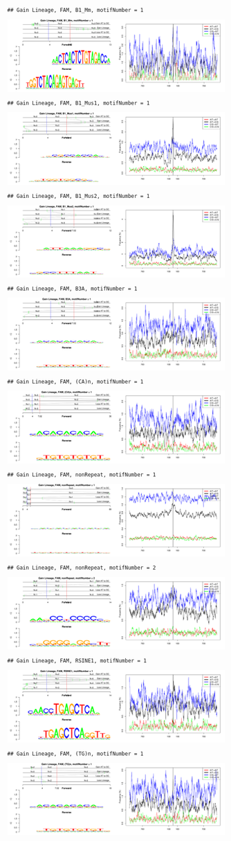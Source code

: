 

```
## Gain Lineage, FAM, B1_Mm, motifNumber = 1
```

![plot of chunk motifPValues](figure/motifPValues1.png) 

```
## Gain Lineage, FAM, B1_Mus1, motifNumber = 1
```

![plot of chunk motifPValues](figure/motifPValues2.png) 

```
## Gain Lineage, FAM, B1_Mus2, motifNumber = 1
```

![plot of chunk motifPValues](figure/motifPValues3.png) 

```
## Gain Lineage, FAM, B3A, motifNumber = 1
```

![plot of chunk motifPValues](figure/motifPValues4.png) 

```
## Gain Lineage, FAM, (CA)n, motifNumber = 1
```

![plot of chunk motifPValues](figure/motifPValues5.png) 

```
## Gain Lineage, FAM, nonRepeat, motifNumber = 1
```

![plot of chunk motifPValues](figure/motifPValues6.png) 

```
## Gain Lineage, FAM, nonRepeat, motifNumber = 2
```

![plot of chunk motifPValues](figure/motifPValues7.png) 

```
## Gain Lineage, FAM, RSINE1, motifNumber = 1
```

![plot of chunk motifPValues](figure/motifPValues8.png) 

```
## Gain Lineage, FAM, (TG)n, motifNumber = 1
```

![plot of chunk motifPValues](figure/motifPValues9.png) 
  
